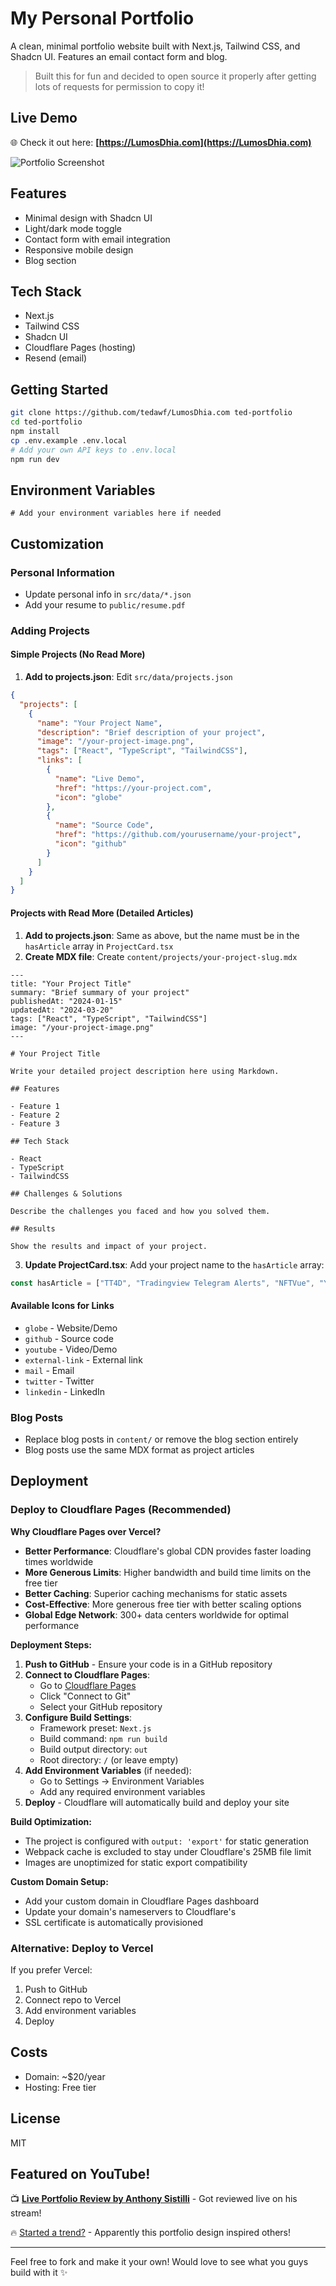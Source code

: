 # My Personal Portfolio

A clean, minimal portfolio website built with Next.js, Tailwind CSS, and Shadcn UI. Features an email contact form and blog.

> Built this for fun and decided to open source it properly after getting lots of requests for permission to copy it!

## Live Demo

🌐 Check it out here: **[https://LumosDhia.com](https://LumosDhia.com)**

![Portfolio Screenshot](public/tedawf-com-2.png)

## Features

- Minimal design with Shadcn UI
- Light/dark mode toggle
- Contact form with email integration
- Responsive mobile design
- Blog section

## Tech Stack

- Next.js
- Tailwind CSS
- Shadcn UI
- Cloudflare Pages (hosting)
- Resend (email)

## Getting Started

```bash
git clone https://github.com/tedawf/LumosDhia.com ted-portfolio
cd ted-portfolio
npm install
cp .env.example .env.local
# Add your own API keys to .env.local
npm run dev
```

## Environment Variables

```env
# Add your environment variables here if needed
```

## Customization

### Personal Information
- Update personal info in `src/data/*.json`
- Add your resume to `public/resume.pdf`

### Adding Projects

#### Simple Projects (No Read More)
1. **Add to projects.json**: Edit `src/data/projects.json`
```json
{
  "projects": [
    {
      "name": "Your Project Name",
      "description": "Brief description of your project",
      "image": "/your-project-image.png",
      "tags": ["React", "TypeScript", "TailwindCSS"],
      "links": [
        {
          "name": "Live Demo",
          "href": "https://your-project.com",
          "icon": "globe"
        },
        {
          "name": "Source Code",
          "href": "https://github.com/yourusername/your-project",
          "icon": "github"
        }
      ]
    }
  ]
}
```

#### Projects with Read More (Detailed Articles)
1. **Add to projects.json**: Same as above, but the name must be in the `hasArticle` array in `ProjectCard.tsx`
2. **Create MDX file**: Create `content/projects/your-project-slug.mdx`
```mdx
---
title: "Your Project Title"
summary: "Brief summary of your project"
publishedAt: "2024-01-15"
updatedAt: "2024-03-20"
tags: ["React", "TypeScript", "TailwindCSS"]
image: "/your-project-image.png"
---

# Your Project Title

Write your detailed project description here using Markdown.

## Features

- Feature 1
- Feature 2
- Feature 3

## Tech Stack

- React
- TypeScript
- TailwindCSS

## Challenges & Solutions

Describe the challenges you faced and how you solved them.

## Results

Show the results and impact of your project.
```

3. **Update ProjectCard.tsx**: Add your project name to the `hasArticle` array:
```typescript
const hasArticle = ["TT4D", "Tradingview Telegram Alerts", "NFTVue", "Your Project Name"].includes(name);
```

#### Available Icons for Links
- `globe` - Website/Demo
- `github` - Source code
- `youtube` - Video/Demo
- `external-link` - External link
- `mail` - Email
- `twitter` - Twitter
- `linkedin` - LinkedIn

### Blog Posts
- Replace blog posts in `content/` or remove the blog section entirely
- Blog posts use the same MDX format as project articles

## Deployment

### Deploy to Cloudflare Pages (Recommended)

**Why Cloudflare Pages over Vercel?**

- **Better Performance**: Cloudflare's global CDN provides faster loading times worldwide
- **More Generous Limits**: Higher bandwidth and build time limits on the free tier
- **Better Caching**: Superior caching mechanisms for static assets
- **Cost-Effective**: More generous free tier with better scaling options
- **Global Edge Network**: 300+ data centers worldwide for optimal performance

**Deployment Steps:**

1. **Push to GitHub** - Ensure your code is in a GitHub repository
2. **Connect to Cloudflare Pages**:
   - Go to [Cloudflare Pages](https://pages.cloudflare.com/)
   - Click "Connect to Git"
   - Select your GitHub repository
3. **Configure Build Settings**:
   - Framework preset: `Next.js`
   - Build command: `npm run build`
   - Build output directory: `out`
   - Root directory: `/` (or leave empty)
4. **Add Environment Variables** (if needed):
   - Go to Settings → Environment Variables
   - Add any required environment variables
5. **Deploy** - Cloudflare will automatically build and deploy your site

**Build Optimization:**
- The project is configured with `output: 'export'` for static generation
- Webpack cache is excluded to stay under Cloudflare's 25MB file limit
- Images are unoptimized for static export compatibility

**Custom Domain Setup:**
- Add your custom domain in Cloudflare Pages dashboard
- Update your domain's nameservers to Cloudflare's
- SSL certificate is automatically provisioned

### Alternative: Deploy to Vercel

If you prefer Vercel:

1. Push to GitHub
2. Connect repo to Vercel
3. Add environment variables
4. Deploy

## Costs

- Domain: ~$20/year
- Hosting: Free tier

## License

MIT

## Featured on YouTube!

📺 **[Live Portfolio Review by Anthony Sistilli](https://www.youtube.com/watch?v=aUJiNyb3cvM&t=40s)** - Got reviewed live on his stream!

🔥 [Started a trend?](https://youtu.be/ib-Nlg9qWBw?si=1atsKJyfYDXtFVnE&t=400) - Apparently this portfolio design inspired others!

---

Feel free to fork and make it your own! Would love to see what you guys build with it ✨
